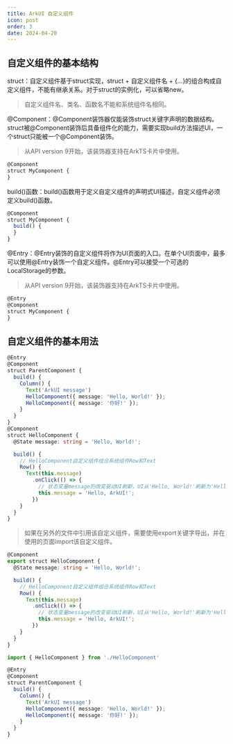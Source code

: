 ```yaml
---
title: ArkUI 自定义组件
icon: post
order: 3
date: 2024-04-20
---
```


## 自定义组件的基本结构

struct：自定义组件基于struct实现，struct + 自定义组件名 + {...}的组合构成自定义组件，不能有继承关系。对于struct的实例化，可以省略new。

> 自定义组件名、类名、函数名不能和系统组件名相同。

@Component：@Component装饰器仅能装饰struct关键字声明的数据结构。struct被@Component装饰后具备组件化的能力，需要实现build方法描述UI，一个struct只能被一个@Component装饰。

> 从API version 9开始，该装饰器支持在ArkTS卡片中使用。

```ts
@Component
struct MyComponent {
}
```
build()函数：build()函数用于定义自定义组件的声明式UI描述，自定义组件必须定义build()函数。

```ts
@Component
struct MyComponent {
  build() {
  }
}
```
@Entry：@Entry装饰的自定义组件将作为UI页面的入口。在单个UI页面中，最多可以使用@Entry装饰一个自定义组件。@Entry可以接受一个可选的LocalStorage的参数。

> 从API version 9开始，该装饰器支持在ArkTS卡片中使用。


```ts
@Entry
@Component
struct MyComponent {
}
```

## 自定义组件的基本用法

```ts
@Entry
@Component
struct ParentComponent {
  build() {
    Column() {
      Text('ArkUI message')
      HelloComponent({ message: 'Hello, World!' });
      HelloComponent({ message: '你好!' });
    }
  }
}
@Component
struct HelloComponent {
  @State message: string = 'Hello, World!';

  build() {
    // HelloComponent自定义组件组合系统组件Row和Text
    Row() {
      Text(this.message)
        .onClick(() => {
          // 状态变量message的改变驱动UI刷新，UI从'Hello, World!'刷新为'Hello, ArkUI!'
          this.message = 'Hello, ArkUI!';
        })
    }
  }
}
```

> 如果在另外的文件中引用该自定义组件，需要使用export关键字导出，并在使用的页面import该自定义组件。

```ts
@Component
export struct HelloComponent {
  @State message: string = 'Hello, World!';

  build() {
    // HelloComponent自定义组件组合系统组件Row和Text
    Row() {
      Text(this.message)
        .onClick(() => {
          // 状态变量message的改变驱动UI刷新，UI从'Hello, World!'刷新为'Hello, ArkUI!'
          this.message = 'Hello, ArkUI!';
        })
    }
  }
}
```

```ts
import { HelloComponent } from './HelloComponent'

@Entry
@Component
struct ParentComponent {
  build() {
    Column() {
      Text('ArkUI message')
      HelloComponent({ message: 'Hello, World!' });
      HelloComponent({ message: '你好!' });
    }
  }
}
```

